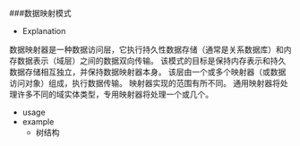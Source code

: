 ###数据映射模式
+ Explanation 

数据映射器是一种数据访问层，它执行持久性数据存储（通常是关系数据库）和内存数据表示（域层）之间的数据双向传输。
该模式的目标是保持内存表示和持久数据存储相互独立，并保持数据映射器本身。 
该层由一个或多个映射器（或数据访问对象）组成，执行数据传输。 
映射器实现的范围有所不同。 
通用映射器将处理许多不同的域实体类型，专用映射器将处理一个或几个。

+ usage   
+ example
    - 树结构